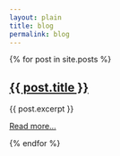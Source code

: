 ```yaml
---
layout: plain
title: blog
permalink: blog
---
```

{% for post in site.posts %}
  <article>
    <h1 class="blog__title"><a href="{{ post.url }}">{{ post.title }}</a></h1>
    {{ post.excerpt }}
    <p><a href="{{ post.url }}">Read more&hellip;</a></p>
  </article>
{% endfor %}
